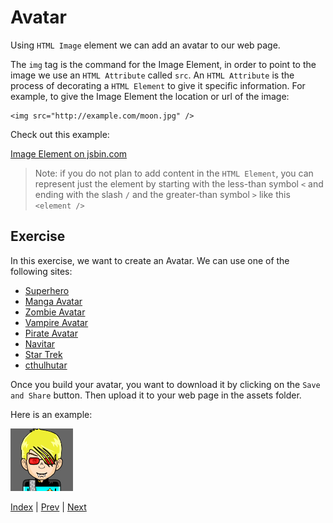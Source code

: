 # Avatar

Using `HTML Image` element we can add an avatar to our web page.

The `img` tag is the command for the Image Element, in order to point to the image we use an `HTML Attribute` called `src`. An `HTML Attribute` is the process of decorating a `HTML Element` to give it specific information. For example, to give the Image Element the location or url of the image:

```
<img src="http://example.com/moon.jpg" />
```

Check out this example: 

<a class="jsbin-embed" href="http://jsbin.com/dihife/2/embed?html,output">Image Element on jsbin.com</a>

> Note: if you do not plan to add content in the `HTML Element`, you can represent just the element by starting with the less-than symbol `<`  and ending with the slash `/` and the greater-than symbol `>` like this `<element />`

## Exercise

In this exercise, we want to create an Avatar. We can use one of the following sites:

- [Superhero](http://superherotar.framiq.com/)
- [Manga Avatar](http://mangatar.framiq.com/)
- [Zombie Avatar](http://zombietar.framiq.com/)
- [Vampire Avatar](http://vampiretar.framiq.com/)
- [Pirate Avatar](http://piratetar.framiq.com/)
- [Navitar](http://navitar.framiq.com/)
- [Star Trek](http://trekkietar.framiq.com/)
- [cthulhutar](http://cthulhutar.framiq.com/)

Once you build your avatar, you want to download it by clicking on the `Save and Share` button. Then upload it to your web page in the assets folder.

Here is an example:

![Trekkie Tar](trekkietar_20160705_192748.png)

[Index](.) | [Prev](powers) | [Next](css-format)
